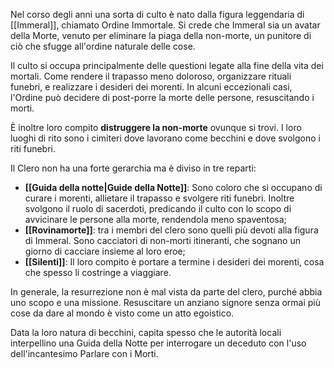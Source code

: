 Nel corso degli anni una sorta di culto è nato dalla figura leggendaria di [[Immeral]], chiamato Ordine Immortale. Si crede che Immeral sia un avatar della Morte, venuto per eliminare la piaga della non-morte, un punitore di ciò che sfugge all'ordine naturale delle cose.

Il culto si occupa principalmente delle questioni legate alla fine della vita dei mortali. Come rendere il trapasso meno doloroso, organizzare rituali funebri, e realizzare i desideri dei morenti. In alcuni eccezionali casi, l'Ordine può decidere di post-porre la morte delle persone, resuscitando i morti. 

È inoltre loro compito **distruggere la non-morte** ovunque si trovi. I loro luoghi di rito sono i cimiteri dove lavorano come becchini e dove svolgono i riti funebri.

Il Clero non ha una forte gerarchia ma è diviso in tre reparti:
- **[[Guida della notte|Guide della Notte]]**: Sono coloro che si occupano di curare i morenti, allietare il trapasso e svolgere riti funebri. Inoltre svolgono il ruolo di sacerdoti, predicando il culto con lo scopo di avvicinare le persone alla morte, rendendola meno spaventosa;
- **[[Rovinamorte]]**: tra i membri del clero sono quelli più devoti alla figura di Immeral. Sono cacciatori di non-morti itineranti, che sognano un giorno di cacciare insieme al loro eroe;
- **[[Silenti]]**: Il loro compito è portare a termine i desideri dei morenti, cosa che spesso li costringe a viaggiare.

In generale, la resurrezione non è mal vista da parte del clero, purché abbia uno scopo e una missione. Resuscitare un anziano signore senza ormai più cose da dare al mondo è visto come un atto egoistico. 

Data la loro natura di becchini, capita spesso che le autorità locali interpellino una Guida della Notte per interrogare un deceduto con l'uso dell'incantesimo Parlare con i Morti. 
